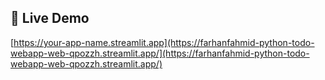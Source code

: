 ## 🚀 Live Demo
[https://your-app-name.streamlit.app](https://farhanfahmid-python-todo-webapp-web-qpozzh.streamlit.app/](https://farhanfahmid-python-todo-webapp-web-qpozzh.streamlit.app/)
